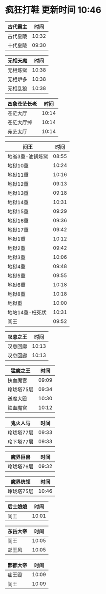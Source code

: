 # 疯狂打鞋 更新时间 10:46

| 古代霸主   | 时间    |
|--------|-------|
| 古代皇陵 | 10:32 |
| 十代皇陵 | 09:30 |

| 无相天魔   | 时间    |
|--------|-------|
| 无相炼狱 | 10:38 |
| 无相炉多 | 10:38 |
| 无相乱狼 | 10:38 |

| 四象苍茫长老   | 时间    |
|--------|-------|
| 苍茫大厅 | 10:14 |
| 苍茫大厅掉 | 10:14 |
| 苑茫太厅 | 10:14 |

| 间王   | 时间    |
|--------|-------|
| 地省3重-油锅炼狱 | 08:55 |
| 地狱10重 | 10:24 |
| 地狱11重 | 10:16 |
| 地狱12重 | 09:13 |
| 地狱13重 | 09:18 |
| 地狱14重 | 10:31 |
| 地狱15重 | 09:29 |
| 地狱16重 | 09:36 |
| 地狱17重 | 09:42 |
| 地狱1重 | 10:12 |
| 地狱2重 | 09:42 |
| 地狱3重 | 10:06 |
| 地狱4重 | 09:48 |
| 地狱5重 | 09:55 |
| 地狱6重 | 10:18 |
| 地狱8重 | 10:18 |
| 地狱重 | 10:00 |
| 地站14重-枉死状 | 10:31 |
| 阎王 | 09:52 |

| 叹息之王   | 时间    |
|--------|-------|
| 叹息回廓 | 10:13 |
| 叹息回廊 | 10:13 |

| 猛魔之王   | 时间    |
|--------|-------|
| 扶血魔宫 | 09:09 |
| 玲珑塔75层 | 09:34 |
| 送魔大殴 | 10:30 |
| 铁血魔宫 | 10:12 |

| 鬼火人马   | 时间    |
|--------|-------|
| 玲珑塔77层 | 09:33 |
| 玲下塔77层 | 09:33 |

| 魔界巨兽   | 时间    |
|--------|-------|
| 玲珑塔76层 | 09:32 |

| 魔界统领   | 时间    |
|--------|-------|
| 玲珑塔75层 | 10:46 |

| 后土娘娘   | 时间    |
|--------|-------|
| 阎王 | 10:01 |

| 东岳大帝   | 时间    |
|--------|-------|
| 阎王 | 10:05 |
| 邮王风 | 10:05 |

| 酆都大帝   | 时间    |
|--------|-------|
| 疝王殴 | 10:09 |
| 阎王 | 10:09 |